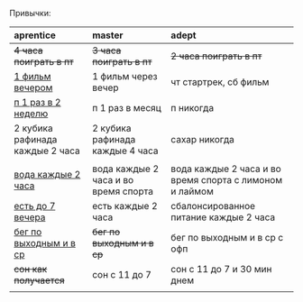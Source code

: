 Привычки:

| aprentice              | master               | adept                             |
| :---                   | :---                 | :---                              |
| ~~4 часа поиграть в пт~~ | ~~3 часа поиграть в пт~~ | ~~2 часа поиграть в пт~~    |
| <ins>1 фильм вечером</ins> | 1 фильм через вечер | чт стартрек, сб фильм          |
| <ins>п 1 раз в 2 неделю</ins>   | п 1 раз в месяц | п никогда                     |
| 2 кубика рафинада каждые 2 часа | 2 кубика рафинада каждые 4 часа | сахар никогда |
|                        |                      |                                   |
| <ins>вода каждые 2 часа</ins> | вода каждые 2 часа и во время спорта | вода каждые 2 часа и во время спорта с лимоном и лаймом |
| <ins>есть до 7 вечера<ins> | есть каждые 2 часа | сбалонсированное питание каждые 2 часа |
| <ins>бег по выходным и в ср</ins> | ~~бег по выходным и в ср~~ | бег по выходным и в ср с офп |
| ~~сон как получается~~ | сон с 11 до 7        | сон с 11 до 7 и 30 мин днем       |
|                        |                      |                                   |